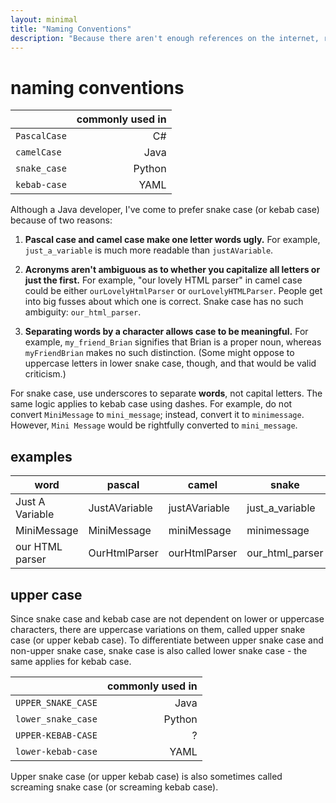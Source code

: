 ```yaml
---
layout: minimal
title: "Naming Conventions"
description: "Because there aren't enough references on the internet, right?"
---
```


# naming conventions

|              | commonly used in |
| ------------ | ---------------: |
| `PascalCase` |               C# |
| `camelCase`  |             Java |
| `snake_case` |           Python |
| `kebab-case` |             YAML |

Although a Java developer, I've come to prefer snake case (or kebab case) because of two reasons:

1. **Pascal case and camel case make one letter words ugly.** For example, `just_a_variable`
   is much more readable than `justAVariable`.

2. **Acronyms aren't ambiguous as to whether you capitalize all letters or just the first.** For example,
   "our lovely HTML parser" in camel case could be either `ourLovelyHtmlParser` or `ourLovelyHTMLParser`.
   People get into big fusses about which one is correct. Snake case has no such ambiguity: `our_html_parser`.

3. **Separating words by a character allows case to be meaningful.** For example, `my_friend_Brian`
   signifies that Brian is a proper noun, whereas `myFriendBrian` makes no such distinction. (Some might
   oppose to uppercase letters in lower snake case, though, and that would be valid criticism.)

For snake case, use underscores to separate **words**, not capital letters. The same logic applies to
kebab case using dashes. For example, do not convert `MiniMessage` to `mini_message`; instead,
convert it to `minimessage`. However, `Mini Message` would be rightfully converted to `mini_message`.

## examples

| word            | pascal        | camel         | snake           | kebab           |
| --------------- | ------------- | ------------- | --------------- | --------------- |
| Just A Variable | JustAVariable | justAVariable | just_a_variable | just-a-variable |
| MiniMessage     | MiniMessage   | miniMessage   | minimessage     | minimessage     |
| our HTML parser | OurHtmlParser | ourHtmlParser | our_html_parser | our-html-parser |

## upper case

Since snake case and kebab case are not dependent on lower or uppercase characters, there
are uppercase variations on them, called upper snake case (or upper kebab case). To differentiate
between upper snake case and non-upper snake case, snake case is also called lower snake case -
the same applies for kebab case.

|                    | commonly used in |
| ------------------ | ---------------: |
| `UPPER_SNAKE_CASE` |             Java |
| `lower_snake_case` |           Python |
| `UPPER-KEBAB-CASE` |                ? |
| `lower-kebab-case` |             YAML |

Upper snake case (or upper kebab case) is also sometimes called screaming snake case (or screaming kebab case).
